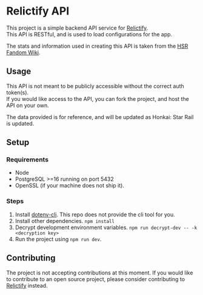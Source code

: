 # Relictify API

This project is a simple backend API service for [Relictify](https://github.com/NekoDrone/Relictify).\
This API is RESTful, and is used to load configurations for the app.

The stats and information used in creating this API is taken from the [HSR Fandom Wiki](https://honkai-star-rail.fandom.com/).

## Usage

This API is not meant to be publicly accessible without the correct auth token(s).\
If you would like access to the API, you can fork the project, and host the API on your own.

The data provided is for reference, and will be updated as Honkai: Star Rail is updated.

## Setup

### Requirements

- Node
- PostgreSQL >=16 running on port 5432
- OpenSSL (if your machine does not ship it).

### Steps

1. Install [dotenv-cli](https://www.npmjs.com/package/dotenv-cli). This repo does not provide the cli tool for you.
2. Install other dependencies. `npm install`
3. Decrypt development environment variables. `npm run decrypt-dev -- -k <decryption key>`
4. Run the project using `npm run dev`.

## Contributing

The project is not accepting contributions at this moment. If you would like to contribute to an open source project, please consider contributing to [Relictify](https://github.com/NekoDrone/Relictify) instead.